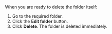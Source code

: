 <!-- markdownlint-disable-file MD041 -->
When you are ready to delete the folder itself:

1. Go to the required folder.
2. Click the **Edit folder** button.
3. Click **Delete**. The folder is deleted immediately.
